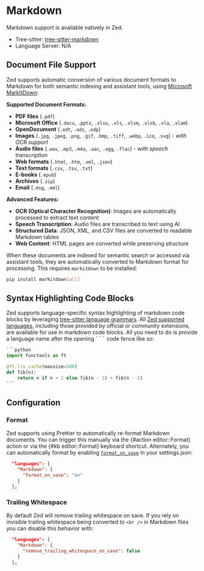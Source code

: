 # Markdown

Markdown support is available natively in Zed.

- Tree-sitter: [tree-sitter-markdown](https://github.com/tree-sitter-grammars/tree-sitter-markdown)
- Language Server: N/A

## Document File Support

Zed supports automatic conversion of various document formats to Markdown for both semantic indexing and assistant tools, using [Microsoft MarkItDown](https://github.com/microsoft/markitdown):

**Supported Document Formats:**
- **PDF files** (`.pdf`)
- **Microsoft Office** (`.docx`, `.pptx`, `.xlsx`, `.xls`, `.xlsm`, `.xlsb`, `.xla`, `.xlam`)
- **OpenDocument** (`.odt`, `.ods`, `.odp`)
- **Images** (`.jpg`, `.jpeg`, `.png`, `.gif`, `.bmp`, `.tiff`, `.webp`, `.ico`, `.svg`) - *with OCR support*
- **Audio files** (`.wav`, `.mp3`, `.m4a`, `.aac`, `.ogg`, `.flac`) - *with speech transcription*
- **Web formats** (`.html`, `.htm`, `.xml`, `.json`)
- **Text formats** (`.csv`, `.tsv`, `.txt`)
- **E-books** (`.epub`)
- **Archives** (`.zip`)
- **Email** (`.msg`, `.eml`)

**Advanced Features:**
- **OCR (Optical Character Recognition)**: Images are automatically processed to extract text content
- **Speech Transcription**: Audio files are transcribed to text using AI
- **Structured Data**: JSON, XML, and CSV files are converted to readable Markdown tables
- **Web Content**: HTML pages are converted while preserving structure

When these documents are indexed for semantic search or accessed via assistant tools, they are automatically converted to Markdown format for processing. This requires `markitdown` to be installed:

```bash
pip install markitdown[all]
```

## Syntax Highlighting Code Blocks

Zed supports language-specific syntax highlighting of markdown code blocks by leveraging [tree-sitter language grammars](../extensions/languages.md#grammar). All [Zed supported languages](../languages.md), including those provided by official or community extensions, are available for use in markdown code blocks. All you need to do is provide a language name after the opening <kbd>```</kbd> code fence like so:

````python
```python
import functools as ft

@ft.lru_cache(maxsize=500)
def fib(n):
    return n if n < 2 else fib(n - 1) + fib(n - 2)
```
````

## Configuration

### Format

Zed supports using Prettier to automatically re-format Markdown documents. You can trigger this manually via the {#action editor::Format} action or via the {#kb editor::Format} keyboard shortcut. Alternately, you can automatically format by enabling [`format_on_save`](./configuring-zed.md#format-on-save) in your settings.json:

```json
  "languages": {
    "Markdown": {
      "format_on_save": "on"
    }
  },
```

### Trailing Whitespace

By default Zed will remove trailing whitespace on save. If you rely on invisible trailing whitespace being converted to `<br />` in Markdown files you can disable this behavior with:

```json
  "languages": {
    "Markdown": {
      "remove_trailing_whitespace_on_save": false
    }
  },
```
